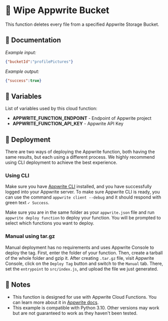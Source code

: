 # 🚮 Wipe Appwrite Bucket

This function deletes every file from a specified Appwrite Storage Bucket.

## 🤖 Documentation

_Example input:_

```JSON
{"bucketId":"profilePictures"}
```

_Example output:_

```json
{"success":true}
```

## 📝 Variables

List of variables used by this cloud function:

- **APPWRITE_FUNCTION_ENDPOINT** - Endpoint of Appwrite project
- **APPWRITE_FUNCTION_API_KEY** - Appwrite API Key

## 🚀 Deployment

There are two ways of deploying the Appwrite function, both having the same results, but each using a different process. We highly recommend using CLI deployment to achieve the best experience.

### Using CLI

Make sure you have [Appwrite CLI](https://appwrite.io/docs/command-line#installation) installed, and you have successfully logged into your Appwrite server. To make sure Appwrite CLI is ready, you can use the command `appwrite client --debug` and it should respond with green text `✓ Success`.

Make sure you are in the same folder as your `appwrite.json` file and run `appwrite deploy function` to deploy your function. You will be prompted to select which functions you want to deploy.

### Manual using tar.gz

Manual deployment has no requirements and uses Appwrite Console to deploy the tag. First, enter the folder of your function. Then, create a tarball of the whole folder and gzip it. After creating `.tar.gz` file, visit Appwrite Console, click on the `Deploy Tag` button and switch to the `Manual` tab. There, set the `entrypoint` to `src/index.js`, and upload the file we just generated.

## 📝 Notes
 - This function is designed for use with Appwrite Cloud Functions. You can learn more about it in [Appwrite docs](https://appwrite.io/docs/functions).
 - This example is compatible with Python 3.10. Other versions may work but are not guaranteed to work as they haven't been tested.
